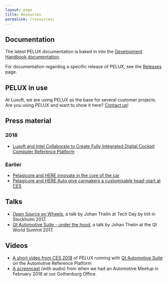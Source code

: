 ```yaml
---
layout: page
title: Resources
permalink: /resources/
---
```


## Documentation
The latest PELUX documentation is baked in into the [Development Handbook
documentation](//pelux.io/software-factory/).

For documentation regarding a specific release of PELUX, see the
[Releases](/releases) page.

## PELUX in use
At Luxoft, we are using PELUX as the base for several customer projects. Are you
using PELUX and want to show it here? [Contact us](mailto:contact@pelux.io)!

## Press material
### 2018
* [Luxoft and Intel Collaborate to Create Fully Integrated Digital Cockpit Computer Reference Platform](https://www.luxoft.com/pr/luxoft-and-intel-collaborate-to-create-fully-integrated-digital-cockpit-computer-reference-platform/)

### Earlier
* [Pelagicore and HERE innovate in the core of the car](https://360.here.com/2017/01/06/pelagicore-and-here-innovate-in-the-core-of-the-car/)
* [Pelagicore and HERE Auto give carmakers a customisable head-start at CES](https://360.here.com/2016/01/04/pelagicore-and-here-auto-give-carmakers-a-customisable-head-start-at-ces/)

## Talks
* [Open Source on Wheels](https://www.slideshare.net/e8johan/open-source-on-wheels-tech-day-by-init-2017),
  a talk by Johan Thelin at Tech Day by Init in Stockholm 2017.
* [Qt Automotive Suite - under the hood](https://www.slideshare.net/e8johan/qt-automotive-suite-under-the-hood-qt-world-summit-2017),
  a talk by Johan Thelin at the Qt World Summit 2017.

## Videos
* [A short video from CES 2018](https://www.youtube.com/embed/x8SOfRLP8_M) of
  PELUX running with [Qt Automotive Suite](https://www1.qt.io/qt-automotive-suite/) on the Automotive Reference Platform
* [A screencast](https://www.youtube.com/watch?v=Uet2hrzrAc4&t=1h2m1s) (with audio) from
  when we had an Automotive Meetup in February 2018 at our Gothenburg Office.
